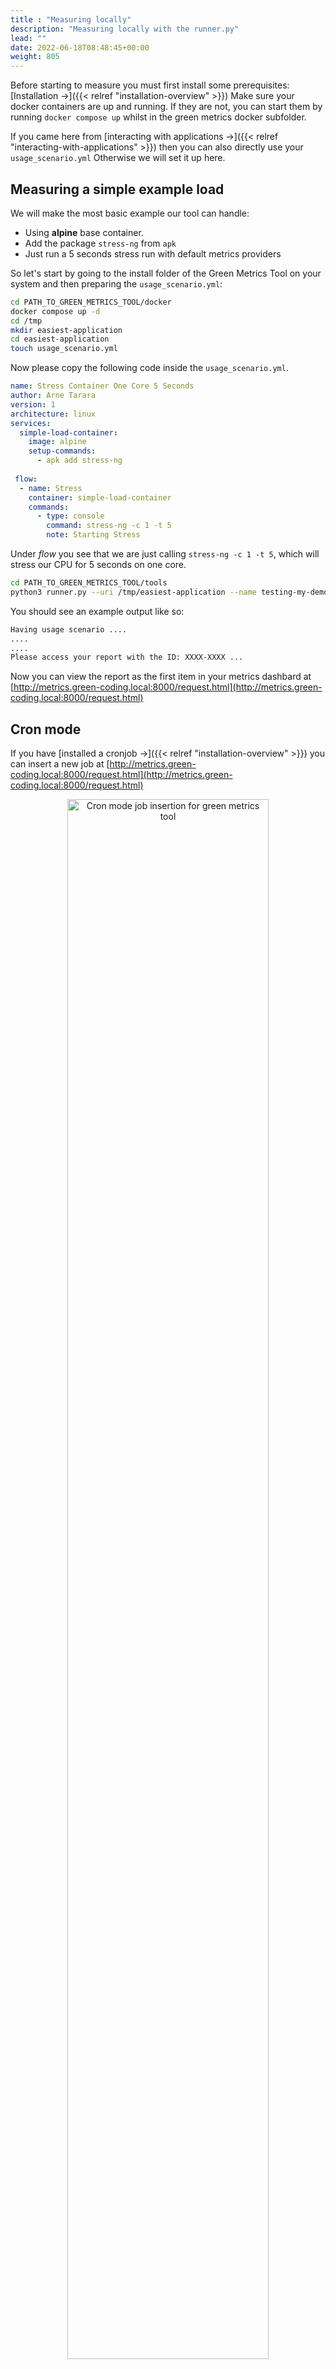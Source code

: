 ```yaml
---
title : "Measuring locally"
description: "Measuring locally with the runner.py"
lead: ""
date: 2022-06-18T08:48:45+00:00
weight: 805
---
```


Before starting to measure you must first install some prerequisites: [Installation →]({{< relref "installation-overview" >}}) Make sure your docker containers are up and running. If they are not, you can start them by running `docker compose up` whilst in the green metrics docker subfolder. 

If you came here from [interacting with applications →]({{< relref "interacting-with-applications" >}}) then you can also directly use your `usage_scenario.yml` Otherwise we will set it up here.

## Measuring a simple example load

We will make the most basic example our tool can handle:
- Using **alpine** base container.
- Add the package `stress-ng` from `apk`
- Just run a 5 seconds stress run with default metrics providers

So let's start by going to the install folder of the Green Metrics Tool on your system and 
then preparing the `usage_scenario.yml`:

```bash
cd PATH_TO_GREEN_METRICS_TOOL/docker
docker compose up -d
cd /tmp
mkdir easiest-application
cd easiest-application
touch usage_scenario.yml
```

Now please copy the following code inside the `usage_scenario.yml`.

```yaml
name: Stress Container One Core 5 Seconds
author: Arne Tarara
version: 1
architecture: linux
services:
  simple-load-container:
    image: alpine
    setup-commands:
      - apk add stress-ng
 
 flow:
  - name: Stress
    container: simple-load-container
    commands:
      - type: console
        command: stress-ng -c 1 -t 5
        note: Starting Stress

```

Under *flow* you see that we are just calling `stress-ng -c 1 -t 5`, which will stress our CPU for 5 seconds on one core.
```bash
cd PATH_TO_GREEN_METRICS_TOOL/tools
python3 runner.py --uri /tmp/easiest-application --name testing-my-demo
````

You should see an example output like so:

```bash
Having usage scenario ....
....
....
Please access your report with the ID: XXXX-XXXX ...
```

Now you can view the report as the first item in your metrics dashbard at [http://metrics.green-coding.local:8000/request.html](http://metrics.green-coding.local:8000/request.html)


## Cron mode

If you have [installed a cronjob →]({{< relref "installation-overview" >}}) you can insert a new job at [http://metrics.green-coding.local:8000/request.html](http://metrics.green-coding.local:8000/request.html)

<p align="center">
  <img src="/img/add-new-project.webp" width="80%" title="Cron mode job insertion for green metrics tool">
</p>

It will be automatically picked up and you will get sent an email with the link to the results.

In order for the email to work correctly you must set the configuration in your `config.yml`.
